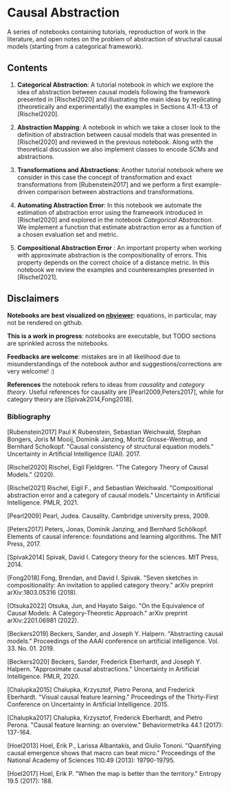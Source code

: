 
#  Causal Abstraction
A series of notebooks containing tutorials, reproduction of work in the literature, and open notes on the problem of abstraction of structural causal models (starting from a categorical framework).


## Contents

1. **Categorical Abstraction**: A tutorial notebook in which we explore the idea of abstraction between causal models following the framework presented in [Rischel2020] and illustrating the main ideas by replicating (theoretically and experimentally) the examples in Sections 4.11-4.13 of [Rischel2020].

2. **Abstraction Mapping**: A notebook in which we take a closer look to the definition of abstraction between causal models that was presented in [Rischel2020] and reviewed in the previous notebook. Along with the theoretical discussion we also implement classes to encode SCMs and abstractions.

3. **Transformations and Abstractions**: Another tutorial notebook where we consider in this case the concept of transformation and exact transformations from [Rubenstein2017] and we perform a first example-driven comparison between abstractions and transformations.

4. **Automating Abstraction Error**: In this notebook we automate the estimation of abstraction error using the framework introduced in [Rischel2020] and explored in the notebook *Categorical Abstraction*. We implement a function that estimate abstraction error as a function of a chosen evaluation set and metric.

5. **Compositional Abstraction Error** : An important property when working with approximate abstraction is the compositionality of errors. This property depends on the correct choice of a distance metric. In this notebook we review the examples and counterexamples presented in [Rischel2021].



## Disclaimers

**Notebooks are best visualized on [nbviewer](https://nbviewer.jupyter.org/)**: equations, in particular, may not be rendered on github.

**This is a work in progress**: notebooks are executable, but TODO sections are sprinkled across the notebooks.

**Feedbacks are welcome**: mistakes are in all likelihood due to misunderstandings of the notebook author and suggestions/corrections are very welcome! :)

**References** the notebook refers to ideas from *causality* and *category theory*. Useful references for causality are [Pearl2009,Peters2017], while for category theory are [Spivak2014,Fong2018].


### Bibliography

[Rubenstein2017] Paul K Rubenstein, Sebastian Weichwald, Stephan Bongers, Joris M Mooij, Dominik Janzing, Moritz Grosse-Wentrup, and Bernhard Scholkopf. "Causal consistency of structural equation models." Uncertainty in Artificial Intelligence (UAI). 2017.

[Rischel2020] Rischel, Eigil Fjeldgren. "The Category Theory of Causal Models." (2020).

[Rischel2021] Rischel, Eigil F., and Sebastian Weichwald. "Compositional abstraction error and a category of causal models." Uncertainty in Artificial Intelligence. PMLR, 2021.

[Pearl2009] Pearl, Judea. Causality. Cambridge university press, 2009.

[Peters2017] Peters, Jonas, Dominik Janzing, and Bernhard Schölkopf. Elements of causal inference: foundations and learning algorithms. The MIT Press, 2017.

[Spivak2014] Spivak, David I. Category theory for the sciences. MIT Press, 2014.

[Fong2018] Fong, Brendan, and David I. Spivak. "Seven sketches in compositionality: An invitation to applied category theory." arXiv preprint arXiv:1803.05316 (2018).

[Otsuka2022] Otsuka, Jun, and Hayato Saigo. "On the Equivalence of Causal Models: A Category-Theoretic Approach." arXiv preprint arXiv:2201.06981 (2022).

[Beckers2019] Beckers, Sander, and Joseph Y. Halpern. "Abstracting causal models." Proceedings of the AAAI conference on artificial intelligence. Vol. 33. No. 01. 2019.

[Beckers2020] Beckers, Sander, Frederick Eberhardt, and Joseph Y. Halpern. "Approximate causal abstractions." Uncertainty in Artificial Intelligence. PMLR, 2020.

[Chalupka2015] Chalupka, Krzysztof, Pietro Perona, and Frederick Eberhardt. "Visual causal feature learning." Proceedings of the Thirty-First Conference on Uncertainty in Artificial Intelligence. 2015.

[Chalupka2017] Chalupka, Krzysztof, Frederick Eberhardt, and Pietro Perona. "Causal feature learning: an overview." Behaviormetrika 44.1 (2017): 137-164.

[Hoel2013] Hoel, Erik P., Larissa Albantakis, and Giulio Tononi. "Quantifying causal emergence shows that macro can beat micro." Proceedings of the National Academy of Sciences 110.49 (2013): 19790-19795.

[Hoel2017] Hoel, Erik P. "When the map is better than the territory." Entropy 19.5 (2017): 188.
